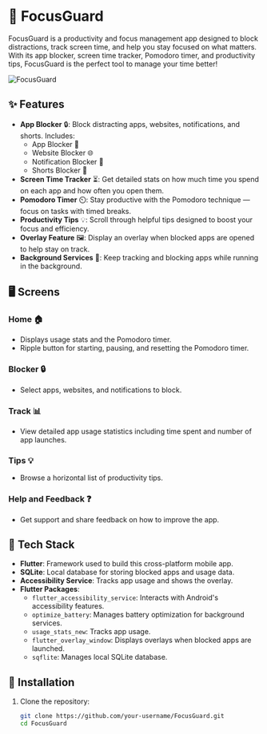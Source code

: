 # 📱 FocusGuard

FocusGuard is a productivity and focus management app designed to block distractions, track screen time, and help you stay focused on what matters. With its app blocker, screen time tracker, Pomodoro timer, and productivity tips, FocusGuard is the perfect tool to manage your time better!

![FocusGuard](https://example.com/your-app-screenshot.png)

## ✨ Features

- **App Blocker** 🔒: Block distracting apps, websites, notifications, and shorts. Includes:
    - App Blocker 🛑
    - Website Blocker 🌐
    - Notification Blocker 🔕
    - Shorts Blocker 🎥
- **Screen Time Tracker** ⏳: Get detailed stats on how much time you spend on each app and how often you open them.
- **Pomodoro Timer** ⏲️: Stay productive with the Pomodoro technique — focus on tasks with timed breaks.
- **Productivity Tips** 💡: Scroll through helpful tips designed to boost your focus and efficiency.
- **Overlay Feature** 🖼️: Display an overlay when blocked apps are opened to help stay on track.
- **Background Services** 🚀: Keep tracking and blocking apps while running in the background.

## 🖥️ Screens

### Home 🏠
- Displays usage stats and the Pomodoro timer.
- Ripple button for starting, pausing, and resetting the Pomodoro timer.

### Blocker 🔒
- Select apps, websites, and notifications to block.

### Track 📊
- View detailed app usage statistics including time spent and number of app launches.

### Tips 💡
- Browse a horizontal list of productivity tips.

### Help and Feedback ❓
- Get support and share feedback on how to improve the app.

## 🔧 Tech Stack

- **Flutter**: Framework used to build this cross-platform mobile app.
- **SQLite**: Local database for storing blocked apps and usage data.
- **Accessibility Service**: Tracks app usage and shows the overlay.
- **Flutter Packages**:
    - `flutter_accessibility_service`: Interacts with Android's accessibility features.
    - `optimize_battery`: Manages battery optimization for background services.
    - `usage_stats_new`: Tracks app usage.
    - `flutter_overlay_window`: Displays overlays when blocked apps are launched.
    - `sqflite`: Manages local SQLite database.

## 🚀 Installation

1. Clone the repository:
   ```bash
   git clone https://github.com/your-username/FocusGuard.git
   cd FocusGuard

